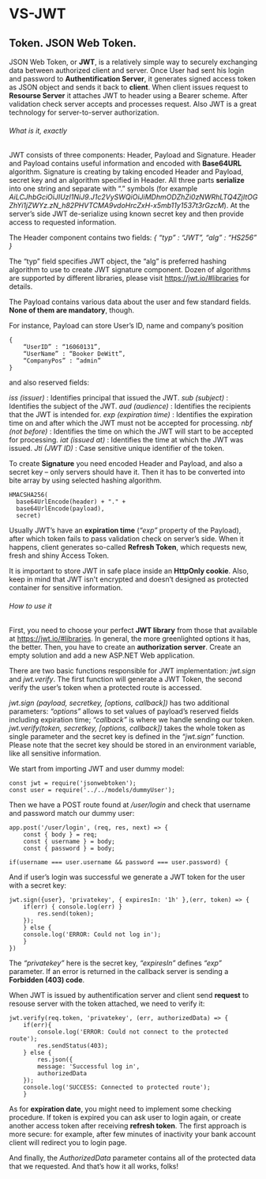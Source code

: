# VS-JWT
## Token. JSON Web Token.

JSON Web Token, or **JWT**, is a relatively simple way to securely exchanging data between authorized client  and server. Once User had sent his login and password to **Authentification Server**, it generates signed access token as JSON object and sends it back to **client**. When client issues request to **Resourse Server** it attaches JWT to header using a Bearer scheme. After validation check server accepts and processes request. Also JWT is a great technology for server-to-server authorization.

###### What is it, exactly

JWT consists of three components: Header, Payload and Signature. Header and Payload contains useful information and encoded with **Base64URL** algorithm. Signature is creating by taking encoded Header and Payload, secret key and an algorithm specified in Header. All three parts **serialize** into one string and separate with “.” symbols (for example *AiLCJhbGciOiJIUzI1NiJ9.J1c2VySWQiOiJiMDhmODZhZi0zNWRhLTQ4ZjItOGZhYi1jZWYz.zN_h82PHVTCMA9vdoHrcZxH-x5mb11y1537t3rGzcM*). At the server’s side JWT de-serialize using known secret key and then provide access to requested information.

The Header component contains two fields:
*{
	“typ” : “JWT”,
	“alg” : “HS256”
}*

The “typ” field specifies JWT object, the “alg” is preferred hashing algorithm to use to create JWT signature component. Dozen of algorithms are supported by different libraries, please visit https://jwt.io/#libraries for details.

The Payload contains various data about the user and few standard fields. **None of them are mandatory**, though.

For instance, Payload can store User’s ID, name and company’s position
```
{
	“UserID” : “16060131”,
	“UserName” : “Booker DeWitt”,
	“CompanyPos” : “admin”
}
```
and also reserved fields:

*iss (issuer)* : Identifies principal that issued the JWT.
*sub (subject)* : Identifies the subject of the JWT.
*aud (audience)* : Identifies the recipients that the JWT is intended for.
*exp (expiration time)* : Identifies the expiration time on and after which the JWT must not be accepted for processing.
*nbf (not before)* : Identifies the time on which the JWT will start to be accepted for processing.
*iat (issued at)* : Identifies the time at which the JWT was issued.
*Jti (JWT ID)* : Case sensitive unique identifier of the token.

To create **Signature** you need encoded Header and Payload, and also a secret key – only servers should have it. Then it has to be converted into bite array by using selected hashing algorithm.
```
HMACSHA256(
  base64UrlEncode(header) + "." +
  base64UrlEncode(payload),
  secret)
```
Usually JWT’s have an **expiration time** (*“exp”* property of the Payload), after which token fails to pass validation check on server’s side. When it happens, client generates so-called **Refresh Token**, which requests new, fresh and shiny Access Token.

It is important to store JWT in safe place inside an **HttpOnly cookie**. Also, keep in mind that JWT isn't encrypted and doesn’t designed as protected container for sensitive information.

###### How to use it

First, you need to choose your perfect **JWT library** from those that available at https://jwt.io/#libraries. In general, the more greenlighted options it has, the better. Then, you have to create an **authorization server**. Create an empty solution and add a new ASP.NET Web application.

There are two basic functions responsible for JWT implementation: *jwt.sign* and *jwt.verify*. The first function will generate a JWT Token, the second verify the user’s token when a protected route is accessed.

*jwt.sign (payload, secretkey, [options, callback])* has two additional parameters: *“options”* allows to set values of payload’s reserved fields including expiration time; *“callback”* is where we handle sending our token. *jwt.verify(token, secretkey, [options, callback])* takes the whole token as single parameter and the secret key is defined in the *“jwt.sign”* function. Please note that the secret key should be stored in an environment variable, like all sensitive information.

We start from importing JWT and user dummy model:
```
const jwt = require('jsonwebtoken');
const user = require('../../models/dummyUser');
```
Then we have a POST route found at */user/login* and check that username and password match our dummy user:
```
app.post('/user/login', (req, res, next) => {
	const { body } = req;
	const { username } = body;
	const { password } = body;

if(username === user.username && password === user.password) {
```
And if user’s login was successful we generate a JWT token for the user with a secret key:
```
jwt.sign({user}, 'privatekey', { expiresIn: '1h' },(err, token) => {
	if(err) { console.log(err) }
		res.send(token);
	});
	} else {
	console.log('ERROR: Could not log in');
	}
})
```
The *“privatekey”* here is the secret key, *“expiresIn”* defines *“exp”* parameter. If an error is returned in the callback server is sending a **Forbidden (403) code**.

When JWT is issued by authentification server and client send **request** to resouse server with the token attached, we need to verify it:
```
jwt.verify(req.token, 'privatekey', (err, authorizedData) => {
	if(err){
		console.log('ERROR: Could not connect to the protected route');
		res.sendStatus(403);
	} else {
		res.json({
		message: 'Successful log in',
		authorizedData
	}); 
	console.log('SUCCESS: Connected to protected route');
	}
```
As for **expiration date**, you might need to implement some checking procedure. If token is expired you can ask user to login again, or create another access token after receiving **refresh token**. The first approach is more secure: for example, after few minutes of inactivity your bank account client will redirect you to login page.

And finally, the *AuthorizedData* parameter contains all of the protected data that we requested. And that’s how it all works, folks!
